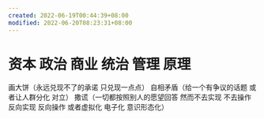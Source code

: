 ```yaml
---
created: 2022-06-19T00:44:39+08:00
modified: 2022-06-20T08:23:31+08:00
---
```


# 资本 政治 商业 统治 管理 原理

画大饼（永远兑现不了的承诺 只兑现一点点）
自相矛盾（给一个有争议的话题 或者让人群分化 对立）
撒谎（一切都按照别人的愿望回答 然而不去实现 不去操作 反向实现 反向操作 或者虚拟化 电子化 意识形态化）
